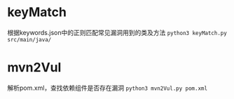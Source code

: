 # keyMatch

根据keywords.json中的正则匹配常见漏洞用到的类及方法
`python3 keyMatch.py src/main/java/`

# mvn2Vul

解析pom.xml，查找依赖组件是否存在漏洞
`python3 mvn2Vul.py pom.xml`

